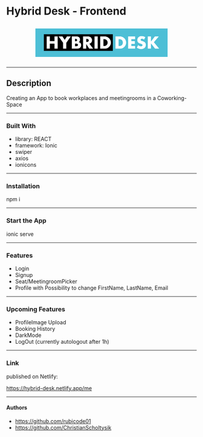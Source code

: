 # Hybrid Desk - Frontend

<div align="center">  
<img style="margin: 10px" src="https://github.com/ChristianScholtysik/hybrid-desk/blob/master/src/components/img/HybridDesk_title.png" alt="Hybrid Desk App" height="75" />  
</div>  


------------

## Description
Creating an App to book workplaces and meetingrooms in a Coworking-Space

------------

### Built With
- library: REACT
- framework: Ionic
- swiper
- axios
- ionicons

------------

### Installation
npm i 

------------

### Start the App
ionic serve

------------

### Features
- Login
- Signup
- Seat/MeetingroomPicker
- Profile with Possibility to change FirstName, LastName, Email

------------

### Upcoming Features
- ProfileImage Upload
- Booking History
- DarkMode
- LogOut (currently autologout after 1h)

------------

### Link
published on Netlify:

https://hybrid-desk.netlify.app/me

------------

#### Authors

- https://github.com/rubicode01
- https://github.com/ChristianScholtysik

